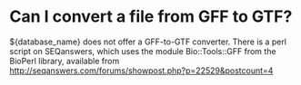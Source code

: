 # Can I convert a file from GFF to GTF?
<!-- pombase_categories: Tools and resources -->

${database_name} does not offer a GFF-to-GTF converter. There is a perl script on
SEQanswers, which uses the module Bio::Tools::GFF from the BioPerl
library, available from
<http://seqanswers.com/forums/showpost.php?p=22529&postcount=4>

